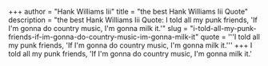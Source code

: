 +++
author = "Hank Williams Iii"
title = "the best Hank Williams Iii Quote"
description = "the best Hank Williams Iii Quote: I told all my punk friends, 'If I'm gonna do country music, I'm gonna milk it.'"
slug = "i-told-all-my-punk-friends-if-im-gonna-do-country-music-im-gonna-milk-it"
quote = '''I told all my punk friends, 'If I'm gonna do country music, I'm gonna milk it.'''
+++
I told all my punk friends, 'If I'm gonna do country music, I'm gonna milk it.'
